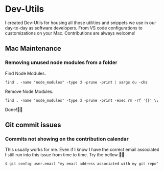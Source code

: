 # Dev-Utils

I created Dev-Utils for housing all those utilities and snippets we use in our day-to-day as software developers. From VS code configurations to customizations on your Mac. Contributions are always welcome!

## Mac Maintenance

### Removing unused node modules from a folder

Find Node Modules.
``` 
find . -name "node_modules" -type d -prune -print | xargs du -chs
```

Remove Node Modules. 
``` 
find . -name 'node_modules' -type d -prune -print -exec rm -rf '{}' \;
```
Done!👏🏽

## Git commit issues
### Commits not showing on the contribution calendar
This usually works for me. Even if I know I have the correct email associated I still run into this issue from time to time.  Try the bellow 👍🏽

``` 
$ git config user.email "my email address associated with my git repo"
```
